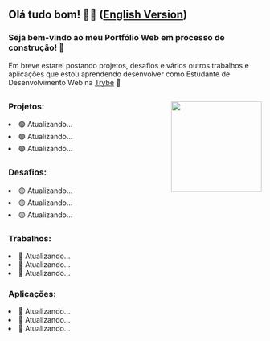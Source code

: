 <h2>Olá tudo bom! 👋🤓 (<a href="https://github.com/PFonsecaFV/PFonsecaFV.github.io/blob/main/README_EN.md">English Version</a>)</h2> 

### Seja bem-vindo ao meu Portfólio Web em processo de construção! 🚧

Em breve estarei postando projetos, desafios e vários outros trabalhos e aplicações que estou aprendendo desenvolver como Estudante de Desenvolvimento Web na [Trybe](https://www.betrybe.com/) :rocket:

##
<div align="center">
<a href="https://github.com/PFonsecaFV/PFonsecaFV"><img height="180px" align="right" src="https://github.com/PFonsecaFV/PFonsecaFV/blob/main/pc_cod_pfonsecafv.gif"/></a>


  <div align="left" style="display: inline_block">
    <div>
      <h3>Projetos:</h3>
        <li>🟢 Atualizando... </li>
        <li>🟢 Atualizando... </li>
        <li>🟢 Atualizando... </li>
    </div>
    <div>
      <h3>Desafios:</h3>
        <li>🟡 Atualizando... </li>
        <li>🟡 Atualizando... </li>
        <li>🟡 Atualizando... </li>
    </div>
    <div>
      <h3>Trabalhos:</h3>
        <li>🔴 Atualizando... </li>
        <li>🔴 Atualizando... </li>
        <li>🔴 Atualizando... </li>
    </div>
    <div>
      <h3>Aplicações:</h3>
        <li>🔵 Atualizando... </li>
        <li>🔵 Atualizando... </li>
        <li>🔵 Atualizando... </li>
    </div>
  </div>
</div>

##
